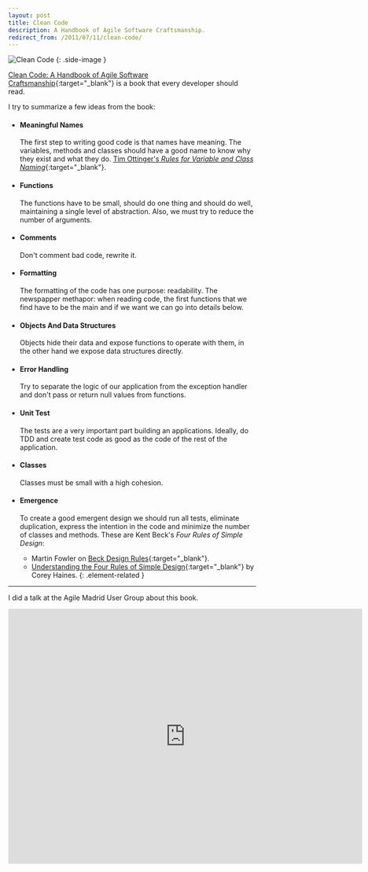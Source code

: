 ```yaml
---
layout: post
title: Clean Code
description: A Handbook of Agile Software Craftsmanship.
redirect_from: /2011/07/11/clean-code/
---
```


![Clean Code][5]
{: .side-image }

[Clean Code: A Handbook of Agile Software Craftsmanship][1]{:target="_blank"}
is a book that every developer should read.

I try to summarize a few ideas from the book:

- #### Meaningful Names

    The first step to writing good code is that names have meaning. The
    variables, methods and classes should have a good name to know why they
    exist and what they do. [Tim Ottinger's *Rules for Variable and Class Naming*][4]{:target="_blank"}.

- #### Functions

    The functions have to be small, should do one thing and should do well,
    maintaining a single level of abstraction. Also, we must try to reduce the
    number of arguments.

- #### Comments

    Don't comment bad code, rewrite it.

- #### Formatting

    The formatting of the code has one purpose: readability. The newspapper methapor:
    when reading code, the first functions that we find have to
    be the main and if we want we can go into details below.

- #### Objects And Data Structures

    Objects hide their data and expose functions to operate with them, in the
    other hand we expose data structures directly.

- #### Error Handling

    Try to separate the logic of our application from the exception handler and
    don't pass or return null values from functions.

- #### Unit Test

    The tests are a very important part building an applications. Ideally, do TDD
    and create test code as good as the code of the rest of the application.

- #### Classes

    Classes must be small with a high cohesion.

- #### Emergence

    To create a good emergent design we should run all tests, eliminate duplication,
    express the intention in the code and minimize the number of classes and methods.
    These are Kent Beck's *Four Rules of Simple Design*:
    - Martin Fowler on [Beck Design Rules][2]{:target="_blank"}.
    - [Understanding the Four Rules of Simple Design][3]{:target="_blank"} by Corey Haines.
    {: .element-related }

---

I did a talk at the Agile Madrid User Group about this book.

<div class="iframe-container iframe-519">
  <iframe src="https://www.slideshare.net/slideshow/embed_code/8036914"
  width="720" height="519" frameborder="0" marginwidth="0" marginheight="0"
  scrolling="no"></iframe>
</div>


[1]: https://www.pearson.com/us/higher-education/program/Martin-Clean-Code-A-Handbook-of-Agile-Software-Craftsmanship/PGM63937.html
[2]: https://martinfowler.com/bliki/BeckDesignRules.html
[3]: https://leanpub.com/4rulesofsimpledesign
[4]: http://www.maultech.com/chrislott/resources/cstyle/ottinger-naming.html
[5]: /assets/images/articles/clean-code.jpg
